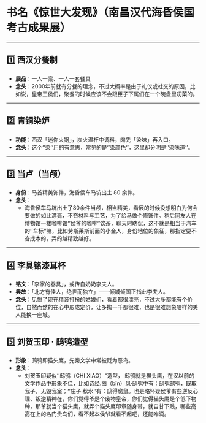 # 书名《惊世大发现》（南昌汉代海昏侯国考古成果展）
---

## 1️⃣ 西汉分餐制  
- **展品**：一人一案、一人一套餐具  
- **念头**：2000年前就有分餐的理念，不过大概率是由于礼仪或社交的原因，比如说，皇帝王侯们，聚餐的时候应该不会跟臣子下属们在一个碗盘里叨菜的。

---

## 2️⃣ 青铜染炉  
- **功能**：西汉「迷你火锅」，炭火温杯中调料，肉先「染味」再入口。  
- **念头**：这个‘’染‘’用的有意思，常见的是‘’染颜色‘’，这里却分明是‘’染味道‘’。

---

## 3️⃣ 当卢（当颅）  
- **身份**：马首精美饰件，海昏侯车马坑出土 80 余件。  
- **念头**：  
  - 海昏侯车马坑出土了80余件当颅，相当精美，看展的时候没想明白为何会要做的如此漂亮，不吝材料与工艺，为了给马做个修饰件。稍后同友人在博物馆一楼咖啡馆‘’侯爷的咖啡‘’饮茶，聊天时瞎侃，这不就是相当于汽车的‘’车标‘’嘛，比如劳斯莱斯前面的小金人，身份地位的象征，那指定要不吝成本的，弄的越精致越好。

---

## 4️⃣ 李具铭漆耳杯  
- **铭文**：「李家的器具」，或传自奶奶李夫人。  
- **典故**：「北方有佳人，绝世而独立」——倾城倾国正指此李夫人。  
- **念头**：见惯了现在精装打扮的姑娘们，看着都很漂亮，不过大多都能有个价位，自然而然的在心中形成定价，让多掏一千都很难，也是很难想象啥样的美人能换一座城。

---

## 5️⃣ 刘贺玉印 · 鸱鸮造型  
- **形象**：鸱鸮即猫头鹰，先秦文学中常被贬为恶鸟。  
- **念头**：  
  - 刘贺玉印疑似‘’鸱鸮（CHI XIAO）“造型， 鸱鸮就是猫头鹰，在汉以前的文学作品中形象不佳，比如诗经.豳（bīn）风·鸱鸮中有：鸱鸮鸱鸮，既取我子，无毁我室；‘’庄子·秋水‘’有：鸱得腐鼠。也是略怀疑侯爷有些逆反心理、叛逆精神在，你们觉得爷是个废物皇帝，你们觉得猫头鹰是个低下物种，那爷就当个猫头鹰，就弄个猫头鹰印章随身带，就自甘下贱，哪些高高在上的名门贵鸟们，看不起本侯爷就看不起吧，还能咋滴。